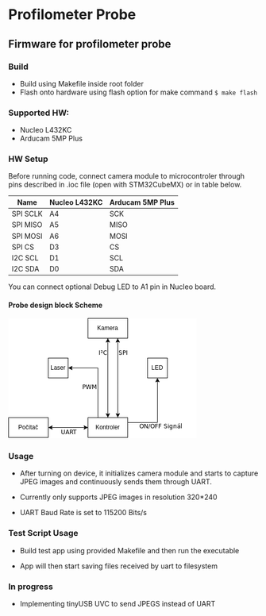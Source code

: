 # Profilometer Probe
## Firmware for profilometer probe

### Build

- Build using Makefile inside root folder
- Flash onto hardware using flash option for make command `$ make flash`

### Supported HW:
- Nucleo L432KC 
- Arducam 5MP Plus


### HW Setup

Before running code, connect camera module to microcontroler through pins described in .ioc file (open with STM32CubeMX) or in table below.

| Name        | Nucleo L432KC | Arducam 5MP Plus |
| ----------- | ------------- | ---------------- |
| SPI SCLK    | A4            | SCK              |
| SPI MISO    | A5            | MISO             |
| SPI MOSI    | A6            | MOSI             |
| SPI CS      | D3            | CS               |
| I2C SCL     | D1            | SCL              |
| I2C SDA     | D0            | SDA              |

You can connect optional Debug LED to A1 pin in Nucleo board.

#### Probe design block Scheme
![alt text](https://github.com/aprochazka/ProfilometerProbe/blob/main/deviceScheme.png?raw=true)

### Usage

- After turning on device, it initializes camera module and starts to capture JPEG images and continuously sends them through UART. 

- Currently only supports JPEG images in resolution 320*240

- UART Baud Rate is set to 115200 Bits/s

### Test Script Usage

- Build test app using provided Makefile and then run the executable

- App will then start saving files received by uart to filesystem

### In progress

- Implementing tinyUSB UVC to send JPEGS instead of UART

